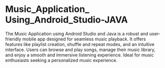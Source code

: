 # Music_Application_ Using_Android_Studio-JAVA
 The Music Application using Android Studio and Java is a robust and user-friendly mobile app designed for seamless music playback. It offers features like playlist creation, shuffle and repeat modes, and an intuitive interface. Users can browse and play songs, manage their music library, and enjoy a smooth and immersive listening experience. Ideal for music enthusiasts seeking a personalized music experience.
